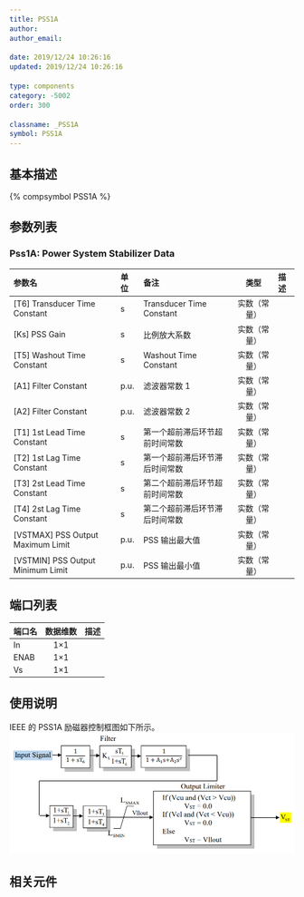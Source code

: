 ```yaml
---
title: PSS1A
author:
author_email:

date: 2019/12/24 10:26:16
updated: 2019/12/24 10:26:16

type: components
category: -5002
order: 300

classname: _PSS1A
symbol: PSS1A
---
```


## 基本描述

{% compsymbol PSS1A %}

## 参数列表

### Pss1A: Power System Stabilizer Data

| 参数名                              | 单位 | 备注                           |     类型     | 描述 |
| :---------------------------------- | :--- | :----------------------------- | :----------: | :--- |
| \[T6\] Transducer Time Constant     | s    | Transducer Time Constant       | 实数（常量） |      |
| \[Ks\] PSS Gain                     | s    | 比例放大系数                   | 实数（常量） |      |
| \[T5\] Washout Time Constant        | s    | Washout Time Constant          | 实数（常量） |      |
| \[A1\] Filter Constant              | p.u. | 滤波器常数 1                   | 实数（常量） |      |
| \[A2\] Filter Constant              | p.u. | 滤波器常数 2                   | 实数（常量） |      |
| \[T1\] 1st Lead Time Constant       | s    | 第一个超前滞后环节超前时间常数 | 实数（常量） |      |
| \[T2\] 1st Lag Time Constant        | s    | 第一个超前滞后环节滞后时间常数 | 实数（常量） |      |
| \[T3\] 2st Lead Time Constant       | s    | 第二个超前滞后环节超前时间常数 | 实数（常量） |      |
| \[T4\] 2st Lag Time Constant        | s    | 第二个超前滞后环节滞后时间常数 | 实数（常量） |      |
| \[VSTMAX\] PSS Output Maximum Limit | p.u. | PSS 输出最大值                 | 实数（常量） |      |
| \[VSTMIN\] PSS Output Minimum Limit | p.u. | PSS 输出最小值                 | 实数（常量） |      |

## 端口列表

| 端口名 | 数据维数 | 描述 |
| :----- | :------: | :--- |
| In     |   1×1    |      |
| ENAB   |   1×1    |      |
| Vs     |   1×1    |      |

## 使用说明

IEEE 的 PSS1A 励磁器控制框图如下所示。
![等效图](comp_PSSs/PSS1A.png)

## 相关元件
